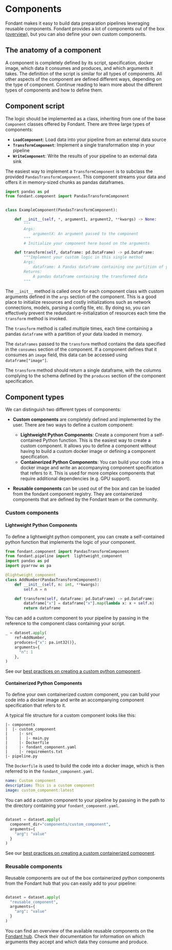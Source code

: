 # Components

Fondant makes it easy to build data preparation pipelines leveraging reusable components. Fondant
provides a lot of components out of the box
([overview](https://fondant.ai/en/latest/components/hub/)), but you can also define your
own custom components.

## The anatomy of a component

A component is completely defined by its script, specification, docker image, which data it consumes and produces, and which arguments it takes.
The definition of the script is similar for all types of components. All other aspects of the component are defined 
different ways, depending on the type of component. Continue reading to learn more about the different types of components
and how to define them.

## Component script

The logic should be implemented as a class, inheriting from one of the base `Component` classes
offered by Fondant.
There are three large types of components:

- **`LoadComponent`**: Load data into your pipeline from an external data source
- **`TransformComponent`**: Implement a single transformation step in your pipeline
- **`WriteComponent`**: Write the results of your pipeline to an external data sink

The easiest way to implement a `TransformComponent` is to subclass the provided
`PandasTransformComponent`. This component streams your data and offers it in memory-sized
chunks as pandas dataframes.

```python
import pandas as pd
from fondant.component import PandasTransformComponent


class ExampleComponent(PandasTransformComponent):

    def __init__(self, *, argument1, argument2, **kwargs) -> None:
        """
        Args:
            argumentX: An argument passed to the component
        """
        # Initialize your component here based on the arguments

    def transform(self, dataframe: pd.DataFrame) -> pd.DataFrame:
        """Implement your custom logic in this single method
        Args:
            dataframe: A Pandas dataframe containing one partition of your data
        Returns:
            A pandas dataframe containing the transformed data
        """
```

The `__init__` method is called once for each component class with custom arguments defined in the
`args` section of the component. This is a good
place to initialize resources and costly initializations such as network connections, models,
parsing a config file, etc. By doing so, you can effectively prevent the redundant re-initialization
of resources each time the `transform` method is invoked.

The `transform` method is called multiple times, each time containing a pandas `dataframe`
with a partition of your data loaded in memory.

The `dataframes` passed to the `transform` method contains the data specified in the `consumes`
section of the component. If a component defines that it consumes an `image` field, 
this data can be accessed using `dataframe["image"]`.

The `transform` method should return a single dataframe, with the columns complying to the
schema defined by the `produces` section of the component specification.

## Component types

We can distinguish two different types of components:

- **Custom components** are completely defined and implemented by the user. There are two ways to 
  define a custom component:
  - **Lightweight Python Components**: Create a component from a self-contained Python function.
  This is the easiest way to create a custom component. It allows you to define a component without
  having to build a custom docker image or defining a component specification.
  - **Containerized Python Components**: You can build your code into a docker image
   and write an accompanying component specification that refers to it. This is used for 
  more complex components that require additional dependencies (e.g. GPU support). 

- **Reusable components** can be used out of the box and can be loaded from the fondant 
  component registry. They are containerized components that are defined by the Fondant team or
  the community.

  
### Custom components


#### Lightweight Python Components
To define a lightweight python component, you can create a self-contained python function that
implements the logic of your component.


```python
from fondant.component import PandasTransformComponent
from fondant.pipeline import  lightweight_component
import pandas as pd
import pyarrow as pa

@lightweight_component
class AddNumber(PandasTransformComponent):
    def __init__(self, n: int, **kwargs):
        self.n = n

    def transform(self, dataframe: pd.DataFrame) -> pd.DataFrame:
        dataframe["x"] = dataframe["x"].map(lambda x: x + self.n)
        return dataframe
```

You can add a custom component to your pipeline by passing in the reference to the component class containing 
your script. 

```python title="pipeline.py"
_ = dataset.apply(
    ref=AddNumber,
    produces={"x": pa.int32()},
    arguments={
      "n": 1
    },
)
```

See our [best practices on creating a custom python component](../components/custom_python_component.md).


#### Containerized Python Components
To define your own containerized custom component, you can build your code into a docker image and write an 
accompanying component specification that refers to it.

A typical file structure for a custom component looks like this:
```
|- components
|  |- custom_component
|     |- src
|     |  |- main.py
|     |- Dockerfile
|     |- fondant_component.yaml
|     |- requirements.txt
|- pipeline.py
```

The `Dockerfile` is used to build the code into a docker image, which is then referred to in the 
`fondant_component.yaml`. 

```yaml title="components/custom_component/fondant_component.yaml"
name: Custom component
description: This is a custom component
image: custom_component:latest
```

You can add a custom component to your pipeline by passing in the path to the directory containing 
your `fondant_component.yaml`.

```python title="pipeline.py"

dataset = dataset.apply(
  component_dir="components/custom_component",
  arguments={
    "arg": "value"
  }
)
```

See our [best practices on creating a custom containerized component](../components/custom_containerized_component.md).


### Reusable components

Reusable components are out of the box containerized python components from the Fondant hub that you can easily add 
to your pipeline:

```python

dataset = dataset.apply(
  "reusable_component",
  arguments={
    "arg": "value"
  }
)
```

You can find an overview of the available reusable components on the
[Fondant hub](https://github.com/ml6team/fondant/tree/main/components). Check their 
documentation for information on which arguments they accept and which data they consume and 
produce.